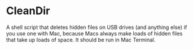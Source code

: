 # CleanDir
A shell script that deletes hidden files on USB drives (and anything else) if you use one with Mac, because Macs always make loads of hidden files that take up loads of space. It should be run in Mac Terminal.
